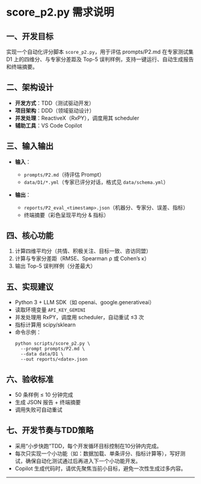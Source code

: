 # score_p2.py 需求说明

## 一、开发目标

实现一个自动化评分脚本 `score_p2.py`，用于评估 prompts/P2.md 在专家测试集 D1 上的四维分、与专家分差距及 Top-5 误判样例，支持一键运行、自动生成报告和终端摘要。

## 二、架构设计

- **开发方式**：TDD（测试驱动开发）
- **项目架构**：DDD（领域驱动设计）
- **并发处理**：ReactiveX（RxPY），调度用其 scheduler
- **辅助工具**：VS Code Copilot

## 三、输入输出

- **输入**：
  - `prompts/P2.md`（待评估 Prompt）
  - `data/D1/*.yml`（专家已评分对话，格式见 `data/schema.yml`）

- **输出**：
  - `reports/P2_eval_<timestamp>.json`（机器分、专家分、误差、指标）
  - 终端摘要（彩色呈现平均分 & 指标）

## 四、核心功能

1. 计算四维平均分（共情、积极关注、目标一致、咨访同盟）
2. 计算与专家分差距（RMSE、Spearman ρ 或 Cohen’s κ）
3. 输出 Top-5 误判样例（分差最大）

## 五、实现建议

- Python 3 + LLM SDK（如 openai、google.generativeai）
- 读取环境变量 `API_KEY_GEMINI`
- 并发处理用 RxPY，调度用 scheduler，自动重试 ≤3 次
- 指标计算用 scipy/sklearn
- 命令示例：
  ```
  python scripts/score_p2.py \
    --prompt prompts/P2.md \
    --data data/D1 \
    --out reports/<date>.json
  ```

## 六、验收标准

- 50 条样例 ≤ 10 分钟完成
- 生成 JSON 报告 + 终端摘要
- 调用失败可自动重试

## 七、开发节奏与TDD策略

- 采用“小步快跑”TDD，每个开发循环目标控制在10分钟内完成。
- 每次只实现一个小功能（如：数据加载、单条评分、指标计算等），写好测试，确保自动化测试通过后再进入下一个小功能开发。
- Copilot 生成代码时，请优先聚焦当前小目标，避免一次性生成过多内容。

---